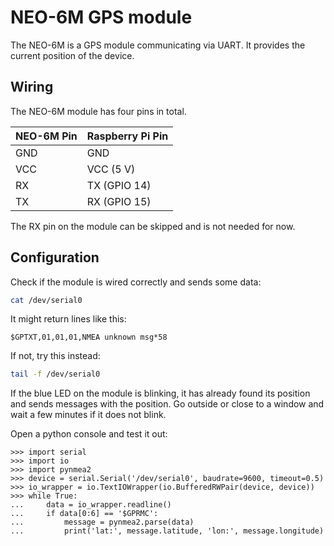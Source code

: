 NEO-6M GPS module
================

The NEO-6M is a GPS module communicating via UART. It provides the current position of the device.

## Wiring

The NEO-6M module has four pins in total.

| NEO-6M Pin | Raspberry Pi Pin |
|------------|------------------|
| GND        | GND              |
| VCC        | VCC (5 V)        |
| RX         | TX (GPIO 14)     |
| TX         | RX (GPIO 15)     |

The RX pin on the module can be skipped and is not needed for now.

## Configuration

Check if the module is wired correctly and sends some data:
```bash
cat /dev/serial0
```
It might return lines like this:
```
$GPTXT,01,01,01,NMEA unknown msg*58
```

If not, try this instead:
```bash
tail -f /dev/serial0
```

If the blue LED on the module is blinking, it has already found its position and sends messages with the position. Go
outside or close to a window and wait a few minutes if it does not blink.

Open a python console and test it out:
```pycon
>>> import serial
>>> import io
>>> import pynmea2
>>> device = serial.Serial('/dev/serial0', baudrate=9600, timeout=0.5)
>>> io_wrapper = io.TextIOWrapper(io.BufferedRWPair(device, device))
>>> while True:
...     data = io_wrapper.readline()
...     if data[0:6] == '$GPRMC':
...         message = pynmea2.parse(data)
...         print('lat:', message.latitude, 'lon:', message.longitude)
```
